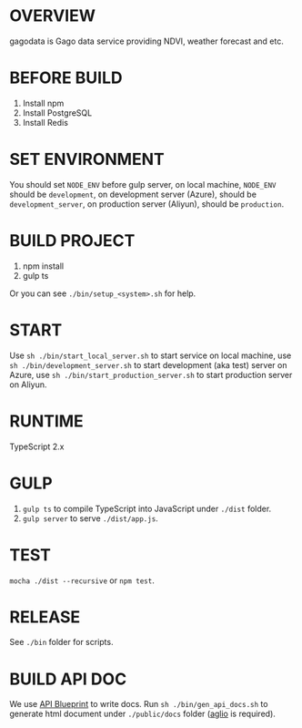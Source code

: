 # OVERVIEW

gagodata is Gago data service providing NDVI, weather forecast and etc.

# BEFORE BUILD

1. Install npm
2. Install PostgreSQL
3. Install Redis

# SET ENVIRONMENT

You should set `NODE_ENV` before gulp server, on local machine, `NODE_ENV` should be `development`, on development 
server (Azure), should be `development_server`, on production server (Aliyun), should be `production`.

# BUILD PROJECT

1. npm install
2. gulp ts

Or you can see `./bin/setup_<system>.sh` for help.

# START

Use `sh ./bin/start_local_server.sh` to start service on local machine,
use `sh ./bin/development_server.sh` to start development (aka test) server on Azure,
use `sh ./bin/start_production_server.sh` to start production server on Aliyun.

# RUNTIME

TypeScript 2.x

# GULP

1. `gulp ts` to compile TypeScript into JavaScript under `./dist` folder.
2. `gulp server` to serve `./dist/app.js`.

# TEST

`mocha ./dist --recursive` or `npm test`.

# RELEASE

See `./bin` folder for scripts.

# BUILD API DOC

We use [API Blueprint](https://apiblueprint.org/) to write docs.
Run `sh ./bin/gen_api_docs.sh` to generate html document under `./public/docs` folder ([aglio](https://github.com/danielgtaylor/aglio) is required).